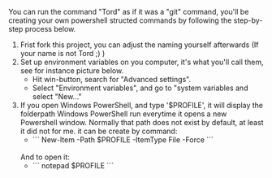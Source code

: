 You can run the command "Tord" as if it was a "git" command, you'll be creating your own powershell structed commands by following the step-by-step process below.

<ol>
  <li>
    Frist fork this project, you can adjust the naming yourself afterwards (If your name is not Tord ;) )
  </li>
  <li>
    Set up environment variables on you computer, it's what you'll call them, see for instance picture below.
    <ul>
      <li>
        Hit win-button, search for "Advanced settings".
      </li>
      <li>
        Select "Environment variables", and go to "system variables and select "New..."
      </li>
    </ul>
  </li>
  <li>
    If you open Windows PowerShell, and type '$PROFILE', it will display the folderpath Windows PowerShell run everytime it opens a new Powershell window. Normally that path does not exist by default, at least it did not for me. it can be create by command:
    <ul>
      <li>
        ```
        New-Item -Path $PROFILE -ItemType File -Force
        ```
      </li>
    </ul>
    <br/>
    And to open it:
    <ul>
      <li>
        ```
        notepad $PROFILE
        ```
      </li>
    </ul>
  </li>
</ol>

